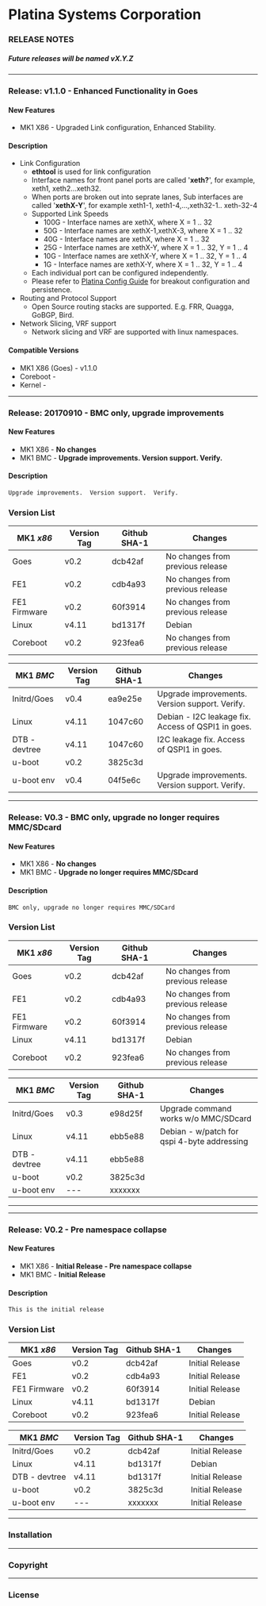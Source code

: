 # Platina Systems Corporation
### RELEASE NOTES
##### Future releases will be named vX.Y.Z
---
### Release: v1.1.0 - Enhanced Functionality in Goes
#### New Features
  - MK1 X86 - Upgraded Link configuration, Enhanced Stability.

#### Description
  - Link Configuration
    - __ethtool__ is used for link configuration
    - Interface names for front panel ports are called '__xeth?__', for example, xeth1, xeth2...xeth32.
    - When ports are broken out into seprate lanes, Sub interfaces are called '__xethX-Y__', for example xeth1-1, xeth1-4,...,xeth32-1.. xeth-32-4
    - Supported Link Speeds
      - 100G - Interface names are xethX, where X = 1 .. 32
      - 50G  - Interface names are xethX-1,xethX-3, where X = 1 .. 32 
      - 40G  - Interface names are xethX, where X = 1 .. 32
      - 25G  - Interface names are xethX-Y, where X = 1 .. 32, Y = 1 .. 4
      - 10G  - Interface names are xethX-Y, where X = 1 .. 32, Y = 1 .. 4 
      - 1G   - Interface names are xethX-Y, where X = 1 .. 32, Y = 1 .. 4
    - Each individual port can be configured independently.
    - Please refer to [Platina Config Guide](https://github.com/platinasystems/go/docs/Platina_Config_Guide_v0.1.md) for breakout configuration and persistence. 
  - Routing and Protocol Support
    - Open Source routing stacks are supported. E.g. FRR, Quagga, GoBGP, Bird.
  - Network Slicing, VRF support
    - Network slicing and VRF are supported with linux namespaces.
 #### Compatible Versions
   - MK1 X86 (Goes) - v1.1.0
   - Coreboot -
   - Kernel -
---
### Release:  __20170910__ - BMC only, upgrade improvements
#### New Features
  - MK1 X86 - __No changes__
  - MK1 BMC - __Upgrade improvements.  Version support.  Verify.__

#### Description
```Upgrade improvements.  Version support.  Verify.```
 
### Version List
| MK1 _x86_ | Version Tag | Github SHA-1 | Changes |
| ------ | ------ | ------ | ------ |
| Goes | v0.2 | dcb42af | No changes from previous release |
| FE1 | v0.2 | cdb4a93 | No changes from previous release |
| FE1 Firmware | v0.2 | 60f3914 | No changes from previous release |
| Linux | v4.11 | bd1317f | Debian |
| Coreboot | v0.2 | 923fea6 | No changes from previous release |

| MK1 _BMC_ | Version Tag | Github SHA-1 | Changes |
| ------ | ------ |------| ------ |
| Initrd/Goes | v0.4 | ea9e25e | Upgrade improvements.  Version support.  Verify. |
| Linux | v4.11 | 1047c60 | Debian - I2C leakage fix.  Access of QSPI1 in goes. |
| DTB - devtree | v4.11 | 1047c60 | I2C leakage fix.  Access of QSPI1 in goes. |
| u-boot | v0.2 | 3825c3d | |
| u-boot env | v0.4 | 04f5e6c | Upgrade improvements.  Version support.  Verify. |
---
### Release:  __V0.3__ - BMC only, upgrade no longer requires MMC/SDcard
#### New Features
  - MK1 X86 - __No changes__
  - MK1 BMC - __Upgrade no longer requires MMC/SDcard__

#### Description
```BMC only, upgrade no longer requires MMC/SDCard```
 
### Version List
| MK1 _x86_ | Version Tag | Github SHA-1 | Changes |
| ------ | ------ | ------ | ------ |
| Goes | v0.2 | dcb42af | No changes from previous release |
| FE1 | v0.2 | cdb4a93 | No changes from previous release |
| FE1 Firmware | v0.2 | 60f3914 | No changes from previous release |
| Linux | v4.11 | bd1317f | Debian |
| Coreboot | v0.2 | 923fea6 | No changes from previous release |

| MK1 _BMC_ | Version Tag | Github SHA-1 | Changes |
| ------ | ------ |------| ------ |
| Initrd/Goes | v0.3 | e98d25f | Upgrade command works w/o MMC/SDcard |
| Linux | v4.11 | ebb5e88 | Debian - w/patch for qspi 4-byte addressing |
| DTB - devtree | v4.11 | ebb5e88 | |
| u-boot | v0.2 | 3825c3d | |
| u-boot env | --- |xxxxxxx | |
---

---
### Release:  __V0.2__ - Pre namespace collapse
#### New Features
  - MK1 X86 - __Initial Release - Pre namespace collapse__
  - MK1 BMC - __Initial Release__

#### Description
```This is the initial release```

### Version List
| MK1 _x86_ | Version Tag | Github SHA-1 | Changes |
| ------ | ------ |------| ------ |
| Goes | v0.2 | dcb42af | Initial Release |
| FE1 | v0.2 | cdb4a93 | Initial Release |
| FE1 Firmware | v0.2 | 60f3914 | Initial Release |
| Linux | v4.11 | bd1317f | Debian |
| Coreboot | v0.2 | 923fea6 | Initial Release |

| MK1 _BMC_ | Version Tag | Github SHA-1 | Changes |
| ------ | ------ |------| ------ |
| Initrd/Goes | v0.2 | dcb42af | Initial Release |
| Linux | v4.11 | bd1317f | Debian |
| DTB - devtree | v4.11 | bd1317f | Initial Release |
| u-boot | v0.2 | 3825c3d | Initial Release |
| u-boot env | --- | xxxxxxx | Initial Release |
---
### Installation
---
### Copyright
---
### License
